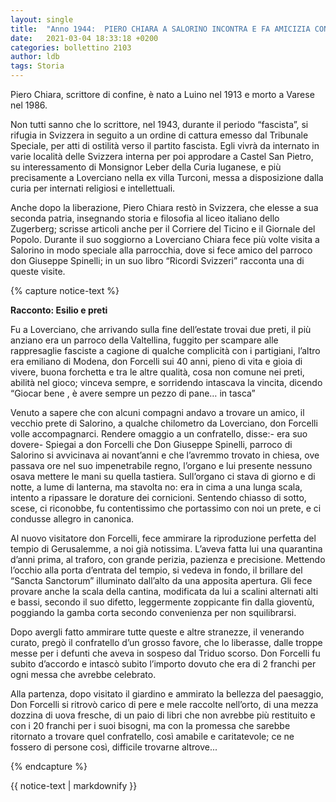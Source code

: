 ```yaml
---
layout: single
title:  "Anno 1944:  PIERO CHIARA A SALORINO INCONTRA E FA AMICIZIA CON DON GIUSEPPE SPINELLI"
date:   2021-03-04 18:33:18 +0200
categories: bollettino 2103
author: ldb
tags: Storia
---
```


Piero Chiara, scrittore di confine, è nato a Luino nel 1913 e morto a Varese nel 1986. 

Non tutti sanno che lo scrittore, nel 1943, durante il periodo “fascista”,  si rifugia in Svizzera in seguito a un ordine di cattura  emesso dal Tribunale Speciale, per atti di ostilità verso  il partito fascista. Egli vivrà da internato in varie località  delle Svizzera interna per poi approdare a Castel San Pietro, su interessamento  di Monsignor Leber della Curia luganese, e più precisamente a Loverciano nella ex villa Turconi, messa a disposizione dalla curia per internati religiosi e intellettuali.

Anche dopo la liberazione, Piero Chiara restò in Svizzera, che elesse a sua seconda patria, insegnando storia e filosofia al liceo italiano dello Zugerberg; scrisse articoli anche per il Corriere del Ticino e il Giornale del Popolo.
Durante il suo soggiorno a Loverciano Chiara fece più volte visita a Salorino in modo speciale alla parrocchia, dove si fece amico del parroco don Giuseppe Spinelli; in un suo libro “Ricordi Svizzeri” racconta una di queste visite.

{% capture notice-text %}


**Racconto: Esilio e preti**

Fu a Loverciano, che arrivando  sulla fine dell’estate trovai due preti, il più anziano era un parroco della Valtellina, fuggito per scampare alle rappresaglie  fasciste a cagione di qualche complicità con i partigiani, l’altro era emiliano di Modena, don Forcelli sui 40 anni, pieno di vita e gioia di vivere, buona forchetta e tra le altre qualità, cosa non comune nei preti, abilità nel gioco; vinceva sempre,  e sorridendo intascava la vincita, dicendo “Giocar bene , è avere sempre un pezzo di pane… in tasca”

Venuto a sapere che con alcuni compagni andavo a trovare un amico, il vecchio prete di Salorino, a qualche chilometro da Loverciano, don Forcelli volle accompagnarci.  Rendere omaggio a un confratello, disse:- era suo dovere-  Spiegai a don Forcelli  che Don Giuseppe Spinelli, parroco di Salorino si avvicinava ai novant’anni  e che l’avremmo trovato in chiesa, ove passava ore nel suo impenetrabile regno, l’organo e lui presente nessuno osava mettere le mani su quella tastiera. Sull’organo  ci stava di giorno e di notte, a lume di lanterna, ma stavolta no:  era in cima a una lunga scala, intento a ripassare le dorature dei cornicioni. Sentendo chiasso di sotto, scese, ci riconobbe, fu contentissimo che portassimo con noi un prete, e ci condusse allegro in canonica. 

Al nuovo visitatore don Forcelli, fece ammirare la riproduzione perfetta del tempio di Gerusalemme, a noi già notissima. L’aveva fatta lui una quarantina d’anni prima, al traforo, con grande perizia, pazienza e precisione. Mettendo l’occhio alla porta d’entrata del tempio, si vedeva in fondo, il brillare del  “Sancta Sanctorum”  illuminato dall’alto da una apposita apertura. Gli fece provare anche la scala della cantina, modificata da lui  a scalini alternati alti e bassi, secondo il suo difetto, leggermente zoppicante fin dalla gioventù, poggiando la gamba corta  secondo convenienza per non squilibrarsi.

Dopo avergli fatto ammirare tutte queste e altre stranezze, il venerando curato, pregò il confratello d’un grosso favore, che lo liberasse, dalle troppe messe per i defunti che aveva in sospeso dal Triduo scorso. Don Forcelli fu subito d’accordo e intascò subito l’importo dovuto che era di 2 franchi per ogni messa che avrebbe celebrato.

Alla partenza, dopo visitato il giardino e ammirato la bellezza del paesaggio, Don Forcelli si ritrovò carico  di pere e mele raccolte nell’orto, di una mezza dozzina di uova fresche, di un paio di libri che non avrebbe più restituito e con i 20 franchi per i suoi bisogni, ma con la promessa che sarebbe ritornato a trovare quel confratello,  così amabile e caritatevole; ce ne fossero di persone così, difficile trovarne altrove...      


{% endcapture %}

<div class="notice--primary">
  {{ notice-text | markdownify }}
</div>


